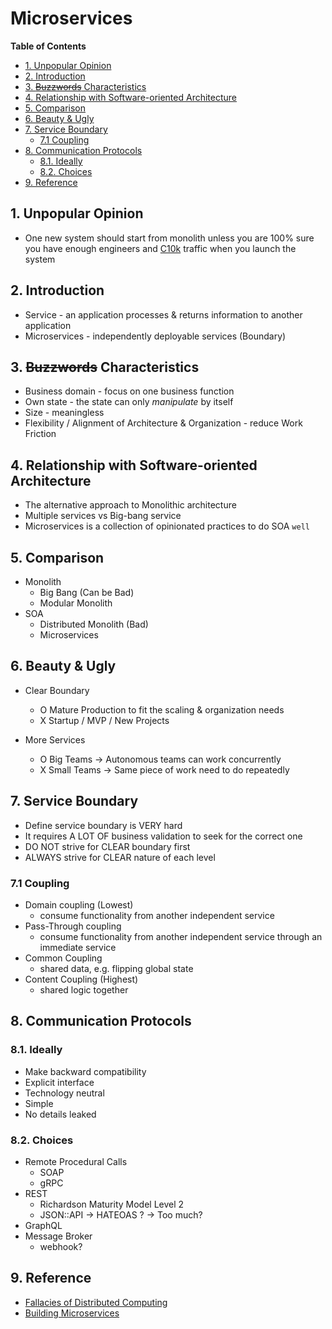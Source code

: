 # Microservices <!-- omit in toc -->

**Table of Contents**

- [1. Unpopular Opinion](#1-unpopular-opinion)
- [2. Introduction](#2-introduction)
- [3. ~~Buzzwords~~ Characteristics](#3-buzzwords-characteristics)
- [4. Relationship with Software-oriented Architecture](#4-relationship-with-software-oriented-architecture)
- [5. Comparison](#5-comparison)
- [6. Beauty \& Ugly](#6-beauty--ugly)
- [7. Service Boundary](#7-service-boundary)
  - [7.1 Coupling](#71-coupling)
- [8. Communication Protocols](#8-communication-protocols)
  - [8.1. Ideally](#81-ideally)
  - [8.2. Choices](#82-choices)
- [9. Reference](#9-reference)

## 1. Unpopular Opinion

- One new system should start from monolith unless you are 100% sure you have enough engineers and [C10k](https://en.wikipedia.org/wiki/C10k_problem "https://en.wikipedia.org/wiki/C10k_problem") traffic when you launch the system

## 2. Introduction

- Service - an application processes & returns information to another application
- Microservices - independently deployable services (Boundary)

## 3. ~~Buzzwords~~ Characteristics

- Business domain - focus on one business function
- Own state - the state can only _manipulate_ by itself
- Size - meaningless
- Flexibility / Alignment of Architecture & Organization - reduce Work Friction

## 4. Relationship with Software-oriented Architecture

- The alternative approach to Monolithic architecture
- Multiple services vs Big-bang service
- Microservices is a collection of opinionated practices to do SOA `well`

## 5. Comparison

- Monolith
  - Big Bang (Can be Bad)
  - Modular Monolith
- SOA
  - Distributed Monolith (Bad)
  - Microservices

## 6. Beauty & Ugly

- Clear Boundary

  - O Mature Production to fit the scaling & organization needs
  - X Startup / MVP / New Projects

- More Services
  - O Big Teams -> Autonomous teams can work concurrently
  - X Small Teams -> Same piece of work need to do repeatedly

## 7. Service Boundary

- Define service boundary is VERY hard
- It requires A LOT OF business validation to seek for the correct one
- DO NOT strive for CLEAR boundary first
- ALWAYS strive for CLEAR nature of each level

### 7.1 Coupling
- Domain coupling (Lowest)
  - consume functionality from another independent service
- Pass-Through coupling
  - consume functionality from another independent service through an immediate service
- Common Coupling
  - shared data, e.g. flipping global state
- Content Coupling (Highest)
  - shared logic together

## 8. Communication Protocols

### 8.1. Ideally

- Make backward compatibility
- Explicit interface
- Technology neutral
- Simple
- No details leaked

### 8.2. Choices

- Remote Procedural Calls
  - SOAP
  - gRPC
- REST
  - Richardson Maturity Model Level 2
  - JSON::API -> HATEOAS ? -> Too much?
- GraphQL
- Message Broker
  - webhook?

## 9. Reference

- [Fallacies of Distributed Computing](https://en.wikipedia.org/wiki/Fallacies_of_distributed_computing "https://en.wikipedia.org/wiki/Fallacies_of_distributed_computing")
- [Building Microservices](https://www.oreilly.com/library/view/building-microservices-2nd/9781492034018 "https://www.oreilly.com/library/view/building-microservices-2nd/9781492034018")
